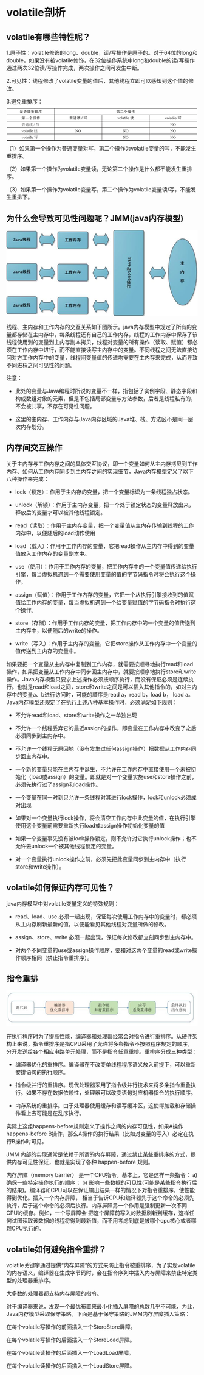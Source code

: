 # volatile剖析

## volatile有哪些特性呢？

1.原子性：volatile修饰的long、double，读/写操作是原子的。对于64位的long和double，如果没有被volatile修饰，在32位操作系统中long和double的读/写操作通过两次32位读/写操作完成，两次操作之间可发生中断。

2.可见性：线程修改了volatile变量的值后，其他线程立即可以感知到这个值的修改。

3.避免重排序：![](/assets/2615789-fa62c72e7ec4ccb0.png)（1）如果第一个操作为普通变量对写，第二个操作为volatile变量的写，不能发生重排序。

（2）如果第一个操作为volatile变量读，无论第二个操作是什么都不能发生重排序。

（3）如果第一个操作为volatile变量写，第二个操作为volatile变量读/写，不能发生重排下。

## 为什么会导致可见性问题呢？JMM\(java内存模型\)

![](/assets/091134177063947.jpg)

线程、主内存和工作内存的交互关系如下图所示。java内存模型中规定了所有的变量都存储在主内存中，每条线程还有自己的工作内存，线程的工作内存中保存了该线程使用到的变量到主内存副本拷贝，线程对变量的所有操作（读取、赋值）都必须在工作内存中进行，而不能直接读写主内存中的变量。不同线程之间无法直接访问对方工作内存中的变量，线程间变量值的传递均需要在主内存来完成，从而导致不同进程之间可见性的问题。

注意：

* 此处的变量与Java编程时所说的变量不一样，指包括了实例字段、静态字段和构成数组对象的元素，但是不包括局部变量与方法参数，后者是线程私有的，不会被共享，不存在可见性问题。

* 这里的主内存、工作内存与Java内存区域的Java堆、栈、方法区不是同一层次内存划分。

## 内存间交互操作

关于主内存与工作内存之间的具体交互协议，即一个变量如何从主内存拷贝到工作内存、如何从工作内存同步到主内存之间的实现细节，Java内存模型定义了以下八种操作来完成：

* lock（锁定）：作用于主内存的变量，把一个变量标识为一条线程独占状态。

* unlock（解锁）：作用于主内存变量，把一个处于锁定状态的变量释放出来，释放后的变量才可以被其他线程锁定。

* read（读取）：作用于主内存变量，把一个变量值从主内存传输到线程的工作内存中，以便随后的load动作使用

* load（载入）：作用于工作内存的变量，它把read操作从主内存中得到的变量值放入工作内存的变量副本中。

* use（使用）：作用于工作内存的变量，把工作内存中的一个变量值传递给执行引擎，每当虚拟机遇到一个需要使用变量的值的字节码指令时将会执行这个操作。

* assign（赋值）：作用于工作内存的变量，它把一个从执行引擎接收到的值赋值给工作内存的变量，每当虚拟机遇到一个给变量赋值的字节码指令时执行这个操作。

* store（存储）：作用于工作内存的变量，把工作内存中的一个变量的值传送到主内存中，以便随后的write的操作。

* write（写入）：作用于主内存的变量，它把store操作从工作内存中一个变量的值传送到主内存的变量中。

如果要把一个变量从主内存中复制到工作内存，就需要按顺寻地执行read和load操作，如果把变量从工作内存中同步回主内存中，就要按顺序地执行store和write操作。Java内存模型只要求上述操作必须按顺序执行，而没有保证必须是连续执行。也就是read和load之间，store和write之间是可以插入其他指令的，如对主内存中的变量a、b进行访问时，可能的顺序是read a，read b，load b， load a。Java内存模型还规定了在执行上述八种基本操作时，必须满足如下规则：

* 不允许read和load、store和write操作之一单独出现

* 不允许一个线程丢弃它的最近assign的操作，即变量在工作内存中改变了之后必须同步到主内存中。

* 不允许一个线程无原因地（没有发生过任何assign操作）把数据从工作内存同步回主内存中。

* 一个新的变量只能在主内存中诞生，不允许在工作内存中直接使用一个未被初始化（load或assign）的变量。即就是对一个变量实施use和store操作之前，必须先执行过了assign和load操作。

* 一个变量在同一时刻只允许一条线程对其进行lock操作，lock和unlock必须成对出现

* 如果对一个变量执行lock操作，将会清空工作内存中此变量的值，在执行引擎使用这个变量前需要重新执行load或assign操作初始化变量的值

* 如果一个变量事先没有被lock操作锁定，则不允许对它执行unlock操作；也不允许去unlock一个被其他线程锁定的变量。

* 对一个变量执行unlock操作之前，必须先把此变量同步到主内存中（执行store和write操作）。

## volatile如何保证内存可见性？

java内存模型中对volatile变量定义的特殊规则：

* read、load、use 必须一起出现，保证每次使用工作内存中的变量时，都必须从主内存刷新最新的值，以便能看见其他线程对变量所做的修改。

* assign、store、write 必须一起出现，保证每次修改都立刻同步到主内存中。

* 对两个不同变量的use或assign操作顺序，要和对这两个变量的read或write操作顺序相同（禁止指令重排序）。

## 指令重排

![](/assets/20181128180644795.png)

在执行程序时为了提高性能，编译器和处理器经常会对指令进行重排序。从硬件架构上来说，指令重排序是指CPU采用了允许将多条指令不按照程序规定的顺序，分开发送给各个相应电路单元处理，而不是指令任意重排。重排序分成三种类型：

* 编译器优化的重排序。编译器在不改变单线程程序语义放入前提下，可以重新安排语句的执行顺序。

* 指令级并行的重排序。现代处理器采用了指令级并行技术来将多条指令重叠执行。如果不存在数据依赖性，处理器可以改变语句对应机器指令的执行顺序。

* 内存系统的重排序。由于处理器使用缓存和读写缓冲区，这使得加载和存储操作看上去可能是在乱序执行。

实际上这组happens-before规则定义了操作之间的内存可见性，如果A操作happens-before B操作，那么A操作的执行结果（比如对变量的写入）必定在执行B操作时可见。

JMM 内部的实现通常是依赖于所谓的内存屏障，通过禁止某些重排序的方式，提供内存可见性保证，也就是实现了各种 happen-before 规则。

内存屏障（memory barrier） 是一个CPU指令。基本上，它是这样一条指令： a\) 确保一些特定操作执行的顺序； b\) 影响一些数据的可见性\(可能是某些指令执行后的结果\)。编译器和CPU可以在保证输出结果一样的情况下对指令重排序，使性能得到优化。插入一个内存屏障， 相当于告诉CPU和编译器先于这个命令的必须先执行，后于这个命令的必须后执行。内存屏障另一个作用是强制更新一次不同CPU的缓存。例如，一个写屏障会 把这个屏障前写入的数据刷新到缓存，这样任何试图读取该数据的线程将得到最新值，而不用考虑到底是被哪个cpu核心或者哪颗CPU执行的。

## volatile如何避免指令重排？

volatile关键字通过提供“内存屏障”的方式来防止指令被重排序，为了实现volatile的内存语义，编译器在生成字节码时，会在指令序列中插入内存屏障来禁止特定类型的处理器重排序。

大多数的处理器都支持内存屏障的指令。

对于编译器来说，发现一个最优布置来最小化插入屏障的总数几乎不可能，为此，Java内存模型采取保守策略。下面是基于保守策略的JMM内存屏障插入策略：

在每个volatile写操作的前面插入一个StoreStore屏障。

在每个volatile写操作的后面插入一个StoreLoad屏障。

在每个volatile读操作的后面插入一个LoadLoad屏障。

在每个volatile读操作的后面插入一个LoadStore屏障。


